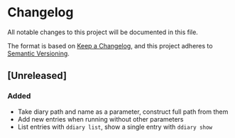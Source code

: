 # Changelog
All notable changes to this project will be documented in this file.

The format is based on [Keep a Changelog](https://keepachangelog.com/en/1.0.0/),
and this project adheres to [Semantic Versioning](https://semver.org/spec/v2.0.0.html).

## [Unreleased]

### Added

- Take diary path and name as a parameter, construct full path from them
- Add new entries when running without other parameters
- List entries with `ddiary list`, show a single entry with `ddiary show`